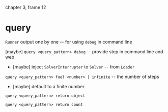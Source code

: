 chapter 3, frame 12

# query

`Runner` output one by one -- for using `debug` in command line

[maybe] `query <query_pattern> debug` -- provide step in command line and web

- [maybe] inject `SolverInterrupter` to `Solver` -- from `Loader`

`query <query_pattern> fuel <number> | infinite` -- the number of steps

- [maybe] default to a finite number

`query <query_pattern> return object`

`query <query_pattern> return count`
